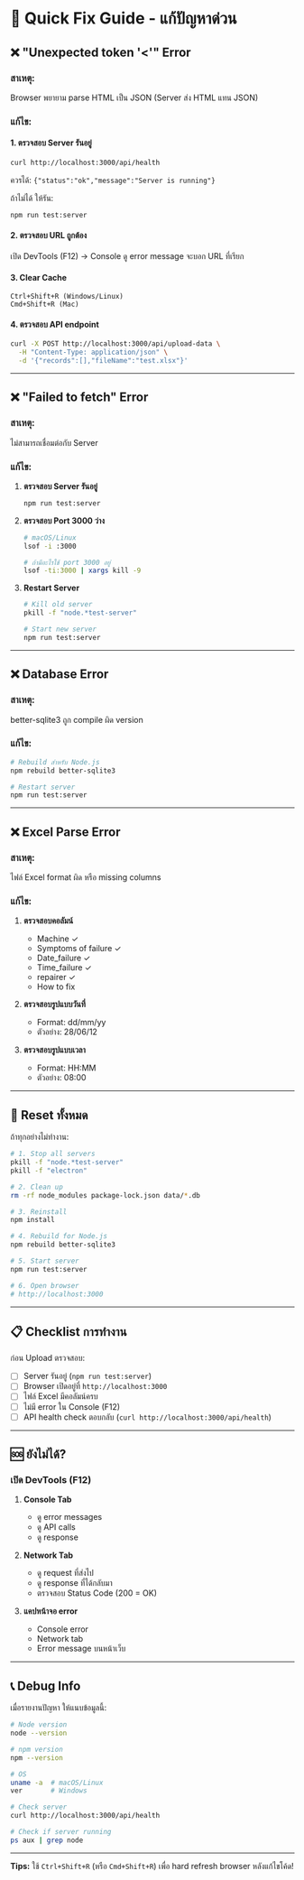 # 🔧 Quick Fix Guide - แก้ปัญหาด่วน

## ❌ "Unexpected token '<'" Error

### สาเหตุ:
Browser พยายาม parse HTML เป็น JSON (Server ส่ง HTML แทน JSON)

### แก้ไข:

#### 1. ตรวจสอบ Server รันอยู่
```bash
curl http://localhost:3000/api/health
```

ควรได้: `{"status":"ok","message":"Server is running"}`

ถ้าไม่ได้ ให้รัน:
```bash
npm run test:server
```

#### 2. ตรวจสอบ URL ถูกต้อง
เปิด DevTools (F12) -> Console
ดู error message จะบอก URL ที่เรียก

#### 3. Clear Cache
```
Ctrl+Shift+R (Windows/Linux)
Cmd+Shift+R (Mac)
```

#### 4. ตรวจสอบ API endpoint
```bash
curl -X POST http://localhost:3000/api/upload-data \
  -H "Content-Type: application/json" \
  -d '{"records":[],"fileName":"test.xlsx"}'
```

---

## ❌ "Failed to fetch" Error

### สาเหตุ:
ไม่สามารถเชื่อมต่อกับ Server

### แก้ไข:

1. **ตรวจสอบ Server รันอยู่**
   ```bash
   npm run test:server
   ```

2. **ตรวจสอบ Port 3000 ว่าง**
   ```bash
   # macOS/Linux
   lsof -i :3000

   # ถ้ามีอะไรใช้ port 3000 อยู่
   lsof -ti:3000 | xargs kill -9
   ```

3. **Restart Server**
   ```bash
   # Kill old server
   pkill -f "node.*test-server"

   # Start new server
   npm run test:server
   ```

---

## ❌ Database Error

### สาเหตุ:
better-sqlite3 ถูก compile ผิด version

### แก้ไข:

```bash
# Rebuild สำหรับ Node.js
npm rebuild better-sqlite3

# Restart server
npm run test:server
```

---

## ❌ Excel Parse Error

### สาเหตุ:
ไฟล์ Excel format ผิด หรือ missing columns

### แก้ไข:

1. **ตรวจสอบคอลัมน์**
   - Machine ✓
   - Symptoms of failure ✓
   - Date_failure ✓
   - Time_failure ✓
   - repairer ✓
   - How to fix

2. **ตรวจสอบรูปแบบวันที่**
   - Format: dd/mm/yy
   - ตัวอย่าง: 28/06/12

3. **ตรวจสอบรูปแบบเวลา**
   - Format: HH:MM
   - ตัวอย่าง: 08:00

---

## 🔄 Reset ทั้งหมด

ถ้าทุกอย่างไม่ทำงาน:

```bash
# 1. Stop all servers
pkill -f "node.*test-server"
pkill -f "electron"

# 2. Clean up
rm -rf node_modules package-lock.json data/*.db

# 3. Reinstall
npm install

# 4. Rebuild for Node.js
npm rebuild better-sqlite3

# 5. Start server
npm run test:server

# 6. Open browser
# http://localhost:3000
```

---

## 📋 Checklist การทำงาน

ก่อน Upload ตรวจสอบ:

- [ ] Server รันอยู่ (`npm run test:server`)
- [ ] Browser เปิดอยู่ที่ `http://localhost:3000`
- [ ] ไฟล์ Excel มีคอลัมน์ครบ
- [ ] ไม่มี error ใน Console (F12)
- [ ] API health check ตอบกลับ (`curl http://localhost:3000/api/health`)

---

## 🆘 ยังไม่ได้?

### เปิด DevTools (F12)

1. **Console Tab**
   - ดู error messages
   - ดู API calls
   - ดู response

2. **Network Tab**
   - ดู request ที่ส่งไป
   - ดู response ที่ได้กลับมา
   - ตรวจสอบ Status Code (200 = OK)

3. **แคปหน้าจอ error**
   - Console error
   - Network tab
   - Error message บนหน้าเว็บ

---

## 📞 Debug Info

เมื่อรายงานปัญหา ให้แนบข้อมูลนี้:

```bash
# Node version
node --version

# npm version
npm --version

# OS
uname -a  # macOS/Linux
ver       # Windows

# Check server
curl http://localhost:3000/api/health

# Check if server running
ps aux | grep node
```

---

**Tips:** ใช้ `Ctrl+Shift+R` (หรือ `Cmd+Shift+R`) เพื่อ hard refresh browser หลังแก้ไขโค้ด!
